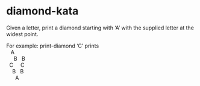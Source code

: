 # diamond-kata

Given a letter, print a diamond starting with ‘A’ with the supplied letter at the widest point.

For example: print-diamond ‘C’ prints
<br/>
&nbsp;&nbsp; A <br/>  
&nbsp; B &nbsp; B <br/> 
C &nbsp;&nbsp;&nbsp; C <br/> 
&nbsp; B &nbsp; B <br/>  
&nbsp;&nbsp; A
